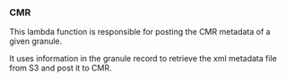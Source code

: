 ### CMR

This lambda function is responsible for posting the CMR metadata of a given granule.

It uses information in the granule record to retrieve the xml metadata file from S3 and post it to CMR.
